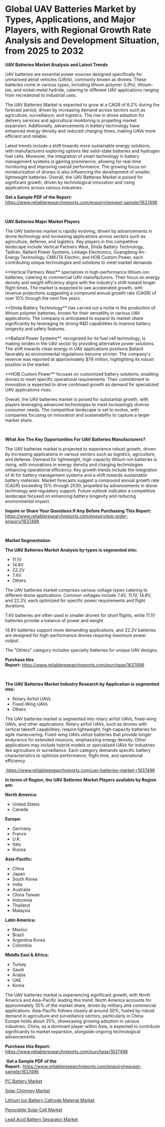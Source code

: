 <p><h1>Global UAV Batteries Market by Types, Applications, and Major Players, with Regional Growth Rate Analysis and Development Situation, from 2025 to 2032</h1></p><p><strong>UAV Batteries Market Analysis and Latest Trends</strong></p>
<p><p>UAV batteries are essential power sources designed specifically for unmanned aerial vehicles (UAVs), commonly known as drones. These batteries come in various types, including lithium polymer (LiPo), lithium-ion, and nickel-metal hydride, catering to different UAV applications ranging from recreational to industrial uses.</p><p>The UAV Batteries Market is expected to grow at a CAGR of 6.2% during the forecast period, driven by increasing demand across sectors such as agriculture, surveillance, and logistics. The rise in drone adoption for delivery services and agricultural monitoring is propelling market expansion. Additionally, advancements in battery technology have enhanced energy density and reduced charging times, making UAVs more efficient and reliable.</p><p>Latest trends include a shift towards more sustainable energy solutions, with manufacturers exploring options like solid-state batteries and hydrogen fuel cells. Moreover, the integration of smart technology in battery management systems is gaining prominence, allowing for real-time monitoring and improving overall performance. The growing focus on miniaturization of drones is also influencing the development of smaller, lightweight batteries. Overall, the UAV Batteries Market is poised for significant growth, driven by technological innovation and rising applications across various industries.</p></p>
<p><strong>Get a Sample PDF of the Report:&nbsp;</strong> <a href="https://www.reliableresearchreports.com/enquiry/request-sample/1637496?utm_campaign=102&utm_medium=2&utm_source=Github&utm_content=ia&utm_term=07042025&utm_id=uav-batteries">https://www.reliableresearchreports.com/enquiry/request-sample/1637496</a></p>
<p>&nbsp;</p>
<p><strong>UAV Batteries Major Market Players</strong></p>
<p><p>The UAV batteries market is rapidly evolving, driven by advancements in drone technology and increasing applications across sectors such as agriculture, defense, and logistics. Key players in this competitive landscape include Vertical Partners West, Shida Battery Technology, Tadiran, Ballard Power Systems, Linkage Electronics, Guangdong An-Energy Technology, CMIUTA Electric, and HOB Custom Power, each contributing unique technologies and solutions to meet market demands.</p><p>**Vertical Partners West** specializes in high-performance lithium-ion batteries, catering to commercial UAV manufacturers. Their focus on energy density and weight efficiency aligns with the industry's shift toward longer flight times. The market is expected to see accelerated growth, with revenue projections suggesting a compound annual growth rate (CAGR) of over 10% through the next five years.</p><p>**Shida Battery Technology** has carved out a niche in the production of lithium polymer batteries, known for their versatility in various UAV applications. The company is anticipated to expand its market share significantly by leveraging its strong R&D capabilities to improve battery longevity and safety features.</p><p>**Ballard Power Systems**, recognized for its fuel cell technology, is making strides in the UAV sector by providing alternative power solutions. The shift towards clean energy in UAV applications positions Ballard favorably as environmental regulations become stricter. The company's revenue was reported at approximately $78 million, highlighting its robust position in the market.</p><p>**HOB Custom Power** focuses on customized battery solutions, enabling drones to meet specific operational requirements. Their commitment to innovation is expected to drive continued growth as demand for specialized UAV applications rises.</p><p>Overall, the UAV batteries market is poised for substantial growth, with players leveraging advanced technologies to meet increasingly diverse consumer needs. The competitive landscape is set to evolve, with companies focusing on innovation and sustainability to capture a larger market share.</p></p>
<p>&nbsp;</p>
<p><strong>What Are The Key Opportunities For UAV Batteries Manufacturers?</strong></p>
<p><p>The UAV batteries market is projected to experience robust growth, driven by increasing applications in various sectors such as logistics, agriculture, and defense. Demand for lightweight, high-capacity lithium-ion batteries is rising, with innovations in energy density and charging technologies enhancing operational efficiency. Key growth trends include the integration of AI for battery management systems and a shift towards sustainable battery materials. Market forecasts suggest a compound annual growth rate (CAGR) exceeding 15% through 2030, propelled by advancements in drone technology and regulatory support. Future outlook indicates a competitive landscape focused on enhancing battery longevity and reducing environmental impact.</p></p>
<p><strong>Inquire or Share Your Questions If Any Before Purchasing This Report:</strong> <a href="https://www.reliableresearchreports.com/enquiry/pre-order-enquiry/1637496?utm_campaign=102&utm_medium=2&utm_source=Github&utm_content=ia&utm_term=07042025&utm_id=uav-batteries">https://www.reliableresearchreports.com/enquiry/pre-order-enquiry/1637496</a></p>
<p>&nbsp;</p>
<p><strong>Market Segmentation</strong></p>
<p><strong>The UAV Batteries Market Analysis by types is segmented into:</strong></p>
<p><ul><li>11.1V</li><li>14.8V</li><li>22.2V</li><li>7.4V</li><li>Others</li></ul></p>
<p><p>The UAV batteries market comprises various voltage types catering to different drone applications. Common voltages include 7.4V, 11.1V, 14.8V, and 22.2V, each optimized for specific power requirements and flight durations. </p><p>7.4V batteries are often used in smaller drones for short flights, while 11.1V batteries provide a balance of power and weight. </p><p>14.8V batteries support more demanding applications, and 22.2V batteries are designed for high-performance drones requiring maximum power output. </p><p>The "Others" category includes specialty batteries for unique UAV designs.</p></p>
<p><strong>Purchase this Report:&nbsp;</strong><a href="https://www.reliableresearchreports.com/purchase/1637496?utm_campaign=102&utm_medium=2&utm_source=Github&utm_content=ia&utm_term=07042025&utm_id=uav-batteries">https://www.reliableresearchreports.com/purchase/1637496</a></p>
<p>&nbsp;</p>
<p><strong>The UAV Batteries Market Industry Research by Application is segmented into:</strong></p>
<p><ul><li>Rotary Airfoil UAVs</li><li>Fixed-Wing UAVs</li><li>Others</li></ul></p>
<p><p>The UAV batteries market is segmented into rotary airfoil UAVs, fixed-wing UAVs, and other applications. Rotary airfoil UAVs, such as drones with vertical takeoff capabilities, require lightweight, high-capacity batteries for agile maneuvering. Fixed-wing UAVs utilize batteries that provide longer endurance for extended missions, emphasizing energy density. Other applications may include hybrid models or specialized UAVs for industries like agriculture or surveillance. Each category demands specific battery characteristics to optimize performance, flight time, and operational efficiency.</p></p>
<p><a href="https://www.reliableresearchreports.com/uav-batteries-market-r1637496?utm_campaign=102&utm_medium=2&utm_source=Github&utm_content=ia&utm_term=07042025&utm_id=uav-batteries">&nbsp;https://www.reliableresearchreports.com/uav-batteries-market-r1637496</a></p>
<p><strong>In terms of Region, the UAV Batteries Market Players available by Region are:</strong></p>
<p>
    <p> <strong> North America: </strong>
        <ul>
            <li>United States</li>
            <li>Canada</li>
        </ul>
        </p> 
    <p> <strong> Europe: </strong>
        <ul>
            <li>Germany</li>
            <li>France</li>
            <li>U.K.</li>
            <li>Italy</li>
            <li>Russia</li>
        </ul>
        </p> 
    <p> <strong> Asia-Pacific: </strong>
        <ul>
            <li>China</li>
            <li>Japan</li>
            <li>South Korea</li>
            <li>India</li>
            <li>Australia</li>
            <li>China Taiwan</li>
            <li>Indonesia</li>
            <li>Thailand</li>
            <li>Malaysia</li>
        </ul>
        </p> 
    <p> <strong> Latin America: </strong>
        <ul>
            <li>Mexico</li>
            <li>Brazil</li>
            <li>Argentina Korea</li>
            <li>Colombia</li>
        </ul>
        </p> 
    <p> <strong> Middle East & Africa: </strong>
        <ul>
            <li>Turkey</li>
            <li>Saudi</li>
            <li>Arabia</li>
            <li>UAE</li>
            <li>Korea</li>
        </ul>
    </p>
    </p>
<p><p>The UAV batteries market is experiencing significant growth, with North America and Asia-Pacific leading this trend. North America accounts for approximately 35% of the market share, driven by military and commercial applications. Asia-Pacific follows closely at around 30%, fueled by robust demand in agriculture and surveillance sectors, particularly in China. Europe holds about 25%, showcasing growing adoption in various industries. China, as a dominant player within Asia, is expected to contribute significantly to market expansion, alongside ongoing technological advancements.</p></p>
<p><strong>Purchase this Report: </strong><a href="https://www.reliableresearchreports.com/purchase/1637496?utm_campaign=102&utm_medium=2&utm_source=Github&utm_content=ia&utm_term=07042025&utm_id=uav-batteries">https://www.reliableresearchreports.com/purchase/1637496</a></p>
<p>&nbsp;<strong>Get a Sample PDF of the Report:&nbsp;&nbsp;</strong><a href="https://www.reliableresearchreports.com/enquiry/request-sample/1637496?utm_campaign=102&utm_medium=2&utm_source=Github&utm_content=ia&utm_term=07042025&utm_id=uav-batteries">https://www.reliableresearchreports.com/enquiry/request-sample/1637496</a></p>
<p><strong></strong></p>
<p><p><a href="https://github.com/gasikcalbos8/Market-Research-Report-List-1/blob/main/pc-battery-market.md?utm_campaign=102&utm_medium=2&utm_source=Github&utm_content=ia&utm_term=07042025&utm_id=uav-batteries">PC Battery Market</a></p><p><a href="https://github.com/dayaanapis5/Market-Research-Report-List-1/blob/main/solar-chimney-market.md?utm_campaign=102&utm_medium=2&utm_source=Github&utm_content=ia&utm_term=07042025&utm_id=uav-batteries">Solar Chimney Market</a></p><p><a href="https://github.com/vaduzunny/Market-Research-Report-List-1/blob/main/lithium-ion-battery-cathode-material-market.md?utm_campaign=102&utm_medium=2&utm_source=Github&utm_content=ia&utm_term=07042025&utm_id=uav-batteries">Lithium Ion Battery Cathode Material Market</a></p><p><a href="https://github.com/dringmurza6r/Market-Research-Report-List-1/blob/main/perovskite-solar-cell-market.md?utm_campaign=102&utm_medium=2&utm_source=Github&utm_content=ia&utm_term=07042025&utm_id=uav-batteries">Perovskite Solar Cell Market</a></p><p><a href="https://github.com/ubavicachida/Market-Research-Report-List-1/blob/main/lead-acid-battery-separator-market.md?utm_campaign=102&utm_medium=2&utm_source=Github&utm_content=ia&utm_term=07042025&utm_id=uav-batteries">Lead Acid Battery Separator Market</a></p></p>